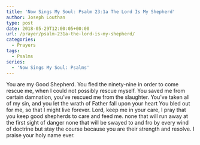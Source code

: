 ```yaml
---
title: 'Now Sings My Soul: Psalm 23:1a The Lord Is My Shepherd'
author: Joseph Louthan
type: post
date: 2018-05-29T12:00:05+00:00
url: /prayer/psalm-231a-the-lord-is-my-shepherd/
categories:
  - Prayers
tags:
  - Psalms
series:
  - 'Now Sings My Soul: Psalms'
---
```

</pre>
You are my Good Shepherd.
You fled the ninety-nine
    in order to come rescue me,
	when I could not possibly rescue myself.
You saved me
    from certain damnation,
	you’ve rescued me from the slaughter.
You’ve taken all of my sin,
	and you let the wrath of Father
	fall upon your heart
You bled out for me,
	so that I might live forever.
Lord, keep me in your care,
	I pray that you keep good shepherds
	to care and feed me.
	none that will run away
	at the first sight of danger
	none that will be swayed
	to and fro by every wind of doctrine
	but stay the course because
	you are their strength and resolve.
I praise your holy name ever.</pre>